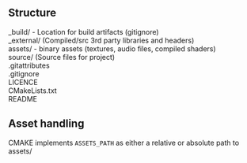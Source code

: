 ## Structure
_build/ - Location for build artifacts (gitignore)  
_external/ (Compiled/src 3rd party libraries and headers)  
assets/ - binary assets (textures, audio files, compiled shaders)  
source/ (Source files for project)  
.gitattributes  
.gitignore  
LICENCE  
CMakeLists.txt  
README  

## Asset handling
CMAKE implements `ASSETS_PATH` as either a relative or absolute path to assets/
